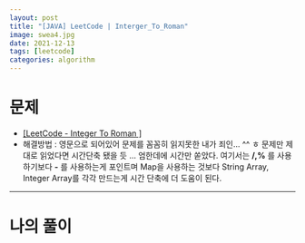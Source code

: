 ```yaml
---
layout: post
title: "[JAVA] LeetCode | Interger_To_Roman"
image: swea4.jpg
date: 2021-12-13
tags: [leetcode]
categories: algorithm
---
```


# 문제
- <a href="https://leetcode.com/problems/integer-to-roman/" target="_black" >[LeetCode - Integer To Roman ]</a>
- 해결방법 : 영문으로 되어있어 문제를 꼼꼼히 읽지못한 내가 죄인... ^^ ㅎ 문제만 제대로 읽었다면 시간단축 됐을 듯 ... 엄한데에 시간만 쏟았다. 여기서는 **/,%** 를 사용하기보다 **-** 를 사용하는게 포인트며 Map을 사용하는 것보다 String Array, Integer Array를 각각 만드는게 시간 단축에 더 도움이 된다. 

- - -

# 나의 풀이

<script src="https://gist.github.com/Jisu-Shin/79fd55825c0bfbc8fe7a6d2dead29f5d.js"></script>